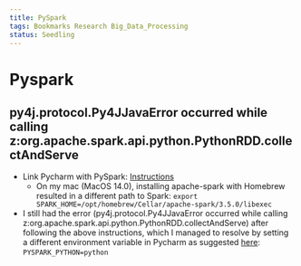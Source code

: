 ```yaml
---
title: PySpark
tags: Bookmarks Research Big_Data_Processing
status: Seedling
---
```

# Pyspark
## py4j.protocol.Py4JJavaError occurred while calling z:org.apache.spark.api.python.PythonRDD.collectAndServe

- Link Pycharm with PySpark: [Instructions](https://stackoverflow.com/a/36415945/12497648)
    - On my mac (MacOS 14.0), installing apache-spark with Homebrew resulted in a different path to Spark: `export SPARK_HOME=/opt/homebrew/Cellar/apache-spark/3.5.0/libexec`
- I still had the error (py4j.protocol.Py4JJavaError occurred while calling z:org.apache.spark.api.python.PythonRDD.collectAndServe) after following the above instructions, which I managed to resolve by setting a different environment variable in Pycharm as suggested [here](https://stackoverflow.com/a/76042851/12497648): `PYSPARK_PYTHON=python`